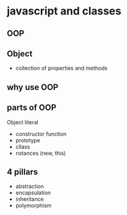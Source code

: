 # javascript and classes

## OOP

## Object
- collection of properties and methods

## why use OOP

## parts of OOP
Object literal

- constructor function
- prototype
- cllass
- nstances (new, this)

## 4 pillars
- abstraction
- encapsulation
- inheritance
- polymorphism